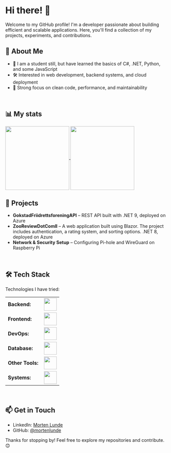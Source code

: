 # Hi there! 👋

Welcome to my GitHub profile! I'm a developer passionate about building efficient and scalable applications. Here, you'll find a collection of my projects, experiments, and contributions.

## 🚀 About Me
- 🔹 I am a student still, but have learned the basics of C#, .NET, Python, and some JavaScript
- 🛠️ Interested in web development, backend systems, and cloud deployment
- 🎯 Strong focus on clean code, performance, and maintainability
</br>

## 📊 My stats

<a href="https://github.com/mortenlunde/github-readme-stats">
  <img height=200 align="center" src="https://github-readme-stats-f3ry.vercel.app/api?username=mortenlunde&theme=dracula" />
</a>
<a href="https://github.com/mortenlunde/convoychat">
  <img height=200 align="center" src="https://github-readme-stats-f3ry.vercel.app/api/top-langs?username=mortenlunde&layout=compact&langs_count=8&card_width=320&theme=dracula" />
</a>

</br>

## 📌 Projects
- **GokstadFriidrettsforeningAPI** – REST API built with .NET 9, deployed on Azure
- **ZooReviewDotComII** – A web application built using Blazor. The project includes authentication, a rating system, and sorting options. .NET 8, deployed on Azure
- **Network & Security Setup** – Configuring Pi-hole and WireGuard on Raspberry Pi
</br>

## 🛠️ Tech Stack
Technologies I have tried:
<table>
    <tr>
        <td style="font-weight: bold; padding-right: 10px; vertical-align: center; border: none;">Backend:</td>
        <td><img height="40" src="https://skillicons.dev/icons?i=cs,dotnet,python,java,cpp,dart,flutter"/></td>
    </tr>
    <tr>
        <td style="font-weight: bold; padding-right: 10px; vertical-align: center;">Frontend:</td>
        <td><img height="40" src="https://skillicons.dev/icons?i=react,bootstrap,html,css,js"/></td>
    </tr>
    <tr>
        <td style="font-weight: bold; padding-right: 10px; vertical-align: center; border: none;">DevOps:</td>
        <td><img height="40" src="https://skillicons.dev/icons?i=docker,aws,azure"/></td>
    </tr>
    <tr>
        <td style="font-weight: bold; padding-right: 10px; vertical-align: center; border: none;">Database:</td>
        <td><img height="40" src="https://skillicons.dev/icons?i=mysql,postgresql"/></td>
    </tr>
    <tr>
        <td style="font-weight: bold; padding-right: 10px; vertical-align: center; border: none;">Other Tools:</td>
        <td><img height="40" src="https://skillicons.dev/icons?i=arduino,nginx,postman,github,pycharm,rider"/></td>
    </tr>
    <tr>
          <td style="font-weight: bold; padding-right: 10px; vertical-align: center; border: none;">Systems:</td>
          <td><img height="40" src="https://skillicons.dev/icons?i=apple,linux,windows,raspberrypi"/></td>
      </tr>
</table>

</br>


## 📫 Get in Touch
- LinkedIn: [Morten Lunde](https://www.linkedin.com/in/morten-lunde-758193282)
- GitHub: [@mortenlunde](https://github.com/mortenlunde)

Thanks for stopping by! Feel free to explore my repositories and contribute. 😊
